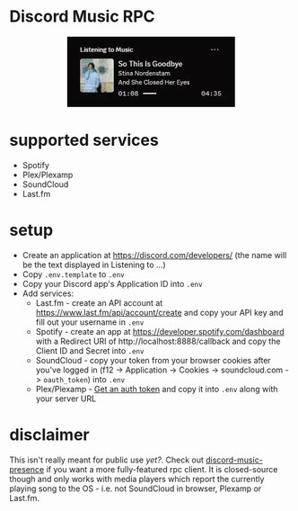 # Discord Music RPC

<p align="center">
  <img alt="preview" src="./assets/preview.webp">
</p>

# supported services

- Spotify
- Plex/Plexamp
- SoundCloud
- Last.fm

# setup

- Create an application at https://discord.com/developers/ (the name will be the text displayed in Listening to ...)
- Copy `.env.template` to `.env`
- Copy your Discord app's Application ID into `.env`
- Add services:
  - Last.fm - create an API account at https://www.last.fm/api/account/create and copy your API key and fill out your username in `.env`
  - Spotify - create an app at https://developer.spotify.com/dashboard with a Redirect URI of http://localhost:8888/callback and copy the Client ID and Secret into `.env`
  - SoundCloud - copy your token from your browser cookies after you've logged in (f12 -> Application -> Cookies -> soundcloud.com -> `oauth_token`) into `.env`
  - Plex/Plexamp - [Get an auth token](https://support.plex.tv/articles/204059436-finding-an-authentication-token-x-plex-token/) and copy it into `.env` along with your server URL

# disclaimer

This isn't really meant for public use _yet?_. Check out [discord-music-presence](https://github.com/ungive/discord-music-presence) if you want a more fully-featured rpc client. It is closed-source though and only works with media players which report the currently playing song to the OS - i.e. not SoundCloud in browser, Plexamp or Last.fm.
